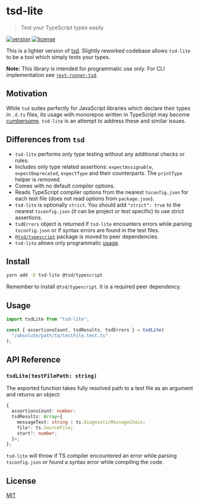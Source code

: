 # tsd-lite

> Test your TypeScript types easily.

[![version](https://img.shields.io/npm/v/tsd-lite.svg)](https://npmjs.com/package/tsd-lite)
[![license](https://img.shields.io/github/license/mrazauskas/tsd-lite.svg)](https://github.com/mrazauskas/tsd-lite/blob/main/LICENSE.md)

This is a lighter version of [tsd](https://npmjs.com/package/tsd). Slightly reworked codebase allows `tsd-lite` to be a tool which simply tests your types.

**Note:** This library is intended for programmatic use only. For CLI implementation see [`jest-runner-tsd`](https://github.com/jest-community/jest-runner-tsd).

## Motivation

While `tsd` suites perfectly for JavaScript libraries which declare their types in `.d.ts` files, its usage with monorepos written in TypeScript may become [cumbersome](https://github.com/SamVerschueren/tsd/issues/32). `tsd-lite` is an attempt to address these and similar issues.

## Differences from `tsd`

- `tsd-lite` performs only type testing without any additional checks or rules.
- Includes only type related assertions: `expectAssignable`, `expectDeprecated`, `expectType` and their counterparts. The `printType` helper is removed.
- Comes with no default compiler options.
- Reads TypeScript compiler options from the nearest `tsconfig.json` for each test file (does not read options from `package.json`).
- `tsd-lite` is optionally `strict`. You should add `"strict": true` to the nearest `tsconfig.json` (it can be project or test specific) to use strict assertions.
- `tsdErrors` object is returned if `tsd-lite` encounters errors while parsing `tsconfig.json` or if syntax errors are found in the test files.
- [`@tsd/typescript`](https://npmjs.com/package/@tsd/typescript) package is moved to peer dependencies.
- `tsd-lite` allows only programmatic [usage](#usage).

## Install

```bash
yarn add -D tsd-lite @tsd/typescript
```

Remember to install `@tsd/typescript`. It is a required peer dependency.

## Usage

```ts
import tsdLite from "tsd-lite";

const { assertionsCount, tsdResults, tsdErrors } = tsdLite(
  "/absolute/path/to/testFile.test.ts"
);
```

## API Reference

### `tsdLite(testFilePath: string)`

The exported function takes fully resolved path to a test file as an argument and returns an object:

```ts
{
  assertionsCount: number;
  tsdResults: Array<{
    messageText: string | ts.DiagnosticMessageChain;
    file?: ts.SourceFile;
    start?: number;
  }>;
};
```

`tsd-lite` will throw if TS compiler encountered an error while parsing `tsconfig.json` or found a syntax error while compiling the code.

## License

[MIT](https://github.com/mrazauskas/tsd-lite/blob/main/LICENSE.md)
